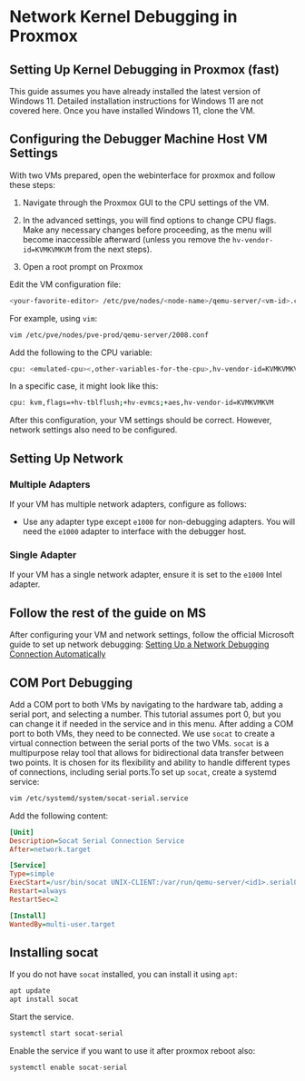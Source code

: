 # Network Kernel Debugging in Proxmox 

## Setting Up Kernel Debugging in Proxmox (fast)

This guide assumes you have already installed the latest version of Windows 11. Detailed installation instructions for Windows 11 are not covered here. Once you have installed Windows 11, clone the VM.

## Configuring the Debugger Machine Host VM Settings 

With two VMs prepared, open the webinterface for proxmox and follow these steps:

1. Navigate through the Proxmox GUI to the CPU settings of the VM.
 
2. In the advanced settings, you will find options to change CPU flags. Make any necessary changes before proceeding, as the menu will become inaccessible afterward (unless you remove the `hv-vendor-id=KVMKVMKVM` from the next steps).

3. Open a root prompt on Proxmox 

Edit the VM configuration file:


```bash
<your-favorite-editor> /etc/pve/nodes/<node-name>/qemu-server/<vm-id>.conf
```
For example, using `vim`:

```bash
vim /etc/pve/nodes/pve-prod/qemu-server/2008.conf
```

Add the following to the CPU variable:


```bash
cpu: <emulated-cpu><,other-variables-for-the-cpu>,hv-vendor-id=KVMKVMKVM
```

In a specific case, it might look like this:


```bash
cpu: kvm,flags=+hv-tblflush;+hv-evmcs;+aes,hv-vendor-id=KVMKVMKVM
```

After this configuration, your VM settings should be correct. However, network settings also need to be configured.

## Setting Up Network 

### Multiple Adapters 

If your VM has multiple network adapters, configure as follows:
 
- Use any adapter type except `e1000` for non-debugging adapters. You will need the `e1000` adapter to interface with the debugger host.

### Single Adapter 

If your VM has a single network adapter, ensure it is set to the `e1000` Intel adapter.


## Follow the rest of the guide on MS

After configuring your VM and network settings, follow the official Microsoft guide to set up network debugging:
[Setting Up a Network Debugging Connection Automatically](https://learn.microsoft.com/en-us/windows-hardware/drivers/debugger/setting-up-a-network-debugging-connection-automatically)

## COM Port Debugging 

Add a COM port to both VMs by navigating to the hardware tab, adding a serial port, and selecting a number. This tutorial assumes port 0, but you can change it if needed in the service and in this menu.
After adding a COM port to both VMs, they need to be connected. We use `socat` to create a virtual connection between the serial ports of the two VMs. `socat` is a multipurpose relay tool that allows for bidirectional data transfer between two points. It is chosen for its flexibility and ability to handle different types of connections, including serial ports.To set up `socat`, create a systemd service:

```bash
vim /etc/systemd/system/socat-serial.service
```

Add the following content:


```ini
[Unit]
Description=Socat Serial Connection Service
After=network.target

[Service]
Type=simple
ExecStart=/usr/bin/socat UNIX-CLIENT:/var/run/qemu-server/<id1>.serial0 UNIX-CLIENT:/var/run/qemu-server/<id1>.serial0
Restart=always
RestartSec=2

[Install]
WantedBy=multi-user.target
```

## Installing socat 
If you do not have `socat` installed, you can install it using `apt`:

```bash
apt update
apt install socat
```

Start the service.

```bash
systemctl start socat-serial
```

Enable the service if you want to use it after proxmox reboot also:

```bash
systemctl enable socat-serial
```